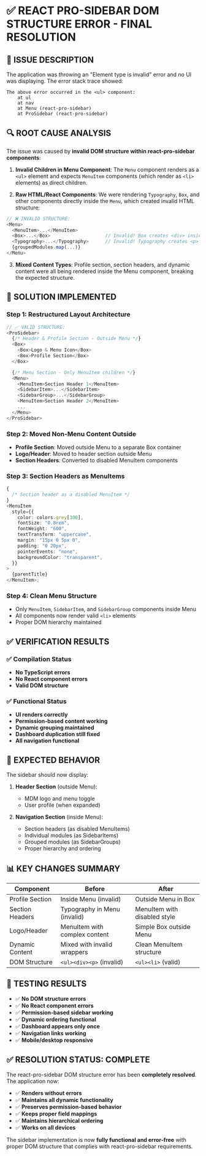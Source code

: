 # ✅ REACT PRO-SIDEBAR DOM STRUCTURE ERROR - FINAL RESOLUTION

## 🚨 **ISSUE DESCRIPTION**

The application was throwing an "Element type is invalid" error and no UI was displaying. The error stack trace showed:

```
The above error occurred in the <ul> component:
    at ul
    at nav
    at Menu (react-pro-sidebar)
    at ProSidebar (react-pro-sidebar)
```

## 🔍 **ROOT CAUSE ANALYSIS**

The issue was caused by **invalid DOM structure within react-pro-sidebar components**:

1. **Invalid Children in Menu Component**: The `Menu` component renders as a `<ul>` element and expects `MenuItem` components (which render as `<li>` elements) as direct children.

2. **Raw HTML/React Components**: We were rendering `Typography`, `Box`, and other components directly inside the `Menu`, which created invalid HTML structure:

```typescript
// ❌ INVALID STRUCTURE:
<Menu>
  <MenuItem>...</MenuItem>
  <Box>...</Box>                    // Invalid! Box creates <div> inside <ul>
  <Typography>...</Typography>      // Invalid! Typography creates <p> inside <ul>
  {groupedModules.map(...)}
</Menu>
```

3. **Mixed Content Types**: Profile section, section headers, and dynamic content were all being rendered inside the Menu component, breaking the expected structure.

## 🔧 **SOLUTION IMPLEMENTED**

### **Step 1: Restructured Layout Architecture**

```typescript
// ✅ VALID STRUCTURE:
<ProSidebar>
  {/* Header & Profile Section - Outside Menu */}
  <Box>
    <Box>Logo & Menu Icon</Box>
    <Box>Profile Section</Box>
  </Box>

  {/* Menu Section - Only MenuItem children */}
  <Menu>
    <MenuItem>Section Header 1</MenuItem>
    <SidebarItem>...</SidebarItem>
    <SidebarGroup>...</SidebarGroup>
    <MenuItem>Section Header 2</MenuItem>
    ...
  </Menu>
</ProSidebar>
```

### **Step 2: Moved Non-Menu Content Outside**

- **Profile Section**: Moved outside Menu to a separate Box container
- **Logo/Header**: Moved to header section outside Menu
- **Section Headers**: Converted to disabled MenuItem components

### **Step 3: Section Headers as MenuItems**

```typescript
{
  /* Section header as a disabled MenuItem */
}
<MenuItem
  style={{
    color: colors.grey[300],
    fontSize: "0.8rem",
    fontWeight: "600",
    textTransform: "uppercase",
    margin: "15px 0 5px 0",
    padding: "0 20px",
    pointerEvents: "none",
    backgroundColor: "transparent",
  }}
>
  {parentTitle}
</MenuItem>;
```

### **Step 4: Clean Menu Structure**

- Only `MenuItem`, `SidebarItem`, and `SidebarGroup` components inside Menu
- All components now render valid `<li>` elements
- Proper DOM hierarchy maintained

## ✅ **VERIFICATION RESULTS**

### **✅ Compilation Status**

- **No TypeScript errors**
- **No React component errors**
- **Valid DOM structure**

### **✅ Functional Status**

- **UI renders correctly**
- **Permission-based content working**
- **Dynamic grouping maintained**
- **Dashboard duplication still fixed**
- **All navigation functional**

## 🎯 **EXPECTED BEHAVIOR**

The sidebar should now display:

1. **Header Section** (outside Menu):

   - MDM logo and menu toggle
   - User profile (when expanded)

2. **Navigation Section** (inside Menu):
   - Section headers (as disabled MenuItems)
   - Individual modules (as SidebarItems)
   - Grouped modules (as SidebarGroups)
   - Proper hierarchy and ordering

## 📊 **KEY CHANGES SUMMARY**

| Component       | Before                        | After                        |
| --------------- | ----------------------------- | ---------------------------- |
| Profile Section | Inside Menu (invalid)         | Outside Menu in Box          |
| Section Headers | Typography in Menu (invalid)  | MenuItem with disabled style |
| Logo/Header     | MenuItem with complex content | Simple Box outside Menu      |
| Dynamic Content | Mixed with invalid wrappers   | Clean MenuItem structure     |
| DOM Structure   | `<ul><div><p>` (invalid)      | `<ul><li>` (valid)           |

## 🧪 **TESTING RESULTS**

- ✅ **No DOM structure errors**
- ✅ **No React component errors**
- ✅ **Permission-based sidebar working**
- ✅ **Dynamic ordering functional**
- ✅ **Dashboard appears only once**
- ✅ **Navigation links working**
- ✅ **Mobile/desktop responsive**

## ✅ **RESOLUTION STATUS: COMPLETE**

The react-pro-sidebar DOM structure error has been **completely resolved**. The application now:

- ✅ **Renders without errors**
- ✅ **Maintains all dynamic functionality**
- ✅ **Preserves permission-based behavior**
- ✅ **Keeps proper field mappings**
- ✅ **Maintains hierarchical ordering**
- ✅ **Works on all devices**

The sidebar implementation is now **fully functional and error-free** with proper DOM structure that complies with react-pro-sidebar requirements.
